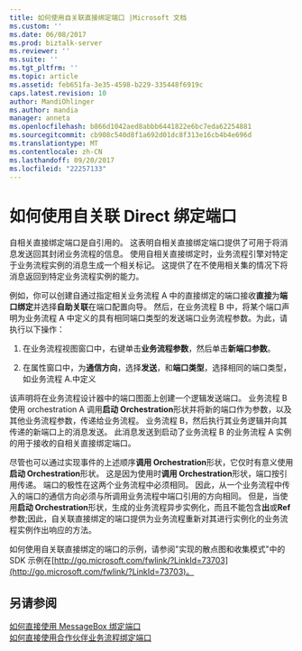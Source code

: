 ```yaml
---
title: 如何使用自关联直接绑定端口 |Microsoft 文档
ms.custom: ''
ms.date: 06/08/2017
ms.prod: biztalk-server
ms.reviewer: ''
ms.suite: ''
ms.tgt_pltfrm: ''
ms.topic: article
ms.assetid: feb651fa-3e35-4598-b229-335448f6919c
caps.latest.revision: 10
author: MandiOhlinger
ms.author: mandia
manager: anneta
ms.openlocfilehash: b866d1042aed8abbb6441822e6bc7eda62254881
ms.sourcegitcommit: cb908c540d8f1a692d01dc8f313e16cb4b4e696d
ms.translationtype: MT
ms.contentlocale: zh-CN
ms.lasthandoff: 09/20/2017
ms.locfileid: "22257133"
---
```

# <a name="how-to-use-self-correlating-direct-bound-ports"></a>如何使用自关联 Direct 绑定端口
自相关直接绑定端口是自引用的。 这表明自相关直接绑定端口提供了可用于将消息发送回其封闭业务流程的信息。 使用自相关直接绑定时，业务流程引擎对特定于业务流程实例的消息生成一个相关标记。 这提供了在不使用相关集的情况下将消息返回到特定业务流程实例的能力。  
  
 例如，你可以创建自通过指定相关业务流程 A 中的直接绑定的端口接收**直接**为**端口绑定**并选择**自助关联**在端口配置向导。 然后，在业务流程 B 中，将某个端口声明为业务流程 A 中定义的具有相同端口类型的发送端口业务流程参数。为此，请执行以下操作：  
  
1.  在业务流程视图窗口中，右键单击**业务流程参数**，然后单击**新端口参数**。  
  
2.  在属性窗口中，为**通信方向**，选择**发送**，和**端口类型**，选择相同的端口类型，如业务流程 A.中定义  
  
 该声明将在业务流程设计器中的端口图面上创建一个逻辑发送端口。 业务流程 B 使用 orchestration A 调用**启动 Orchestration**形状并将新的端口作为参数，以及其他业务流程参数，传递给业务流程。 业务流程 B，然后执行其业务逻辑并向其传递的新端口上的消息发送。 此消息发送到启动了业务流程 B 的业务流程 A 实例的用于接收的自相关直接绑定端口。  
  
 尽管也可以通过实现事件的上述顺序**调用 Orchestration**形状，它仅时有意义使用**启动 Orchestration**形状。 这是因为使用时**调用 Orchestration**形状，端口按引用传递。 端口的极性在这两个业务流程中必须相同。 因此，从一个业务流程中传入的端口的通信方向必须与所调用业务流程中端口引用的方向相同。 但是，当使用**启动 Orchestration**形状，生成的业务流程异步实例化，而且不能包含**出**或**Ref**参数;因此，自关联直接绑定的端口提供为业务流程重新对其进行实例化的业务流程实例作出响应的方法。  
  
 如何使用自关联直接绑定的端口的示例，请参阅"实现的散点图和收集模式"中的 SDK 示例在[http://go.microsoft.com/fwlink/?LinkId=73703](http://go.microsoft.com/fwlink/?LinkId=73703)。  
  
## <a name="see-also"></a>另请参阅  
 [如何直接使用 MessageBox 绑定端口](../core/how-to-use-messagebox-direct-bound-ports.md)   
 [如何直接使用合作伙伴业务流程绑定端口](../core/how-to-use-partner-orchestration-direct-bound-ports.md)